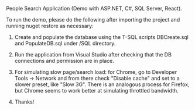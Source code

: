 People Search Application (Demo with ASP.NET, C#, SQL Server, React).

To run the demo, please do the following after importing the project and running nuget restore as necessary:

1) Create and populate the database using the T-SQL scripts DBCreate.sql and PopulateDB.sql under /SQL directory.

2) Run the application from Visual Studio after checking that the DB connections and permission are in place.

3) For simulating slow page/search load: for Chrome, go to Developer Tools -> Network and from there check "Disable cache" and set to a slower preset, like "Slow 3G". There is an analogous process for Firefox, but Chrome seems to work better at simulating throttled bandwidth.

4) Thanks!
